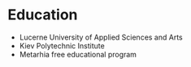 # Education
- Lucerne University of Applied Sciences and Arts
- Kiev Polytechnic Institute
- Metarhia free educational program
